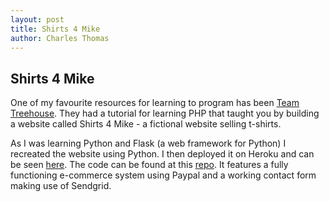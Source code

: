 ```yaml
---
layout: post
title: Shirts 4 Mike
author: Charles Thomas
---
```


## Shirts 4 Mike
One of my favourite resources for learning to program has been [Team Treehouse](teamtreehouse.com). They had a tutorial for learning PHP that taught you by building a website called Shirts 4 Mike - a fictional website selling t-shirts. 

As I was learning Python and Flask (a web framework for Python) I recreated the website using Python. I then deployed it on Heroku and can be seen [here](http://murmuring-escarpment-5572.herokuapp.com/). The code can be found at this [repo](https://github.com/Ottermad/Python-Flask-Store). It features a fully functioning e-commerce system using Paypal and a working contact form making use of Sendgrid.